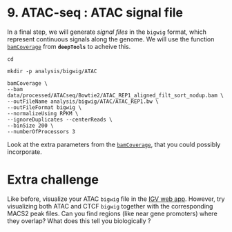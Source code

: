 # 9. ATAC-seq : ATAC signal file

In a final step, we will generate *signal files* in the `bigwig` format, which represent continuous signals along the genome. We will use the function [`bamCoverage`](https://deeptools.readthedocs.io/en/develop/content/tools/bamCoverage.html) from **`deepTools`** to acheive this.

```
cd 

mkdir -p analysis/bigwig/ATAC

bamCoverage \
--bam data/processed/ATACseq/Bowtie2/ATAC_REP1_aligned_filt_sort_nodup.bam \
--outFileName analysis/bigwig/ATAC/ATAC_REP1.bw \
--outFileFormat bigwig \
--normalizeUsing RPKM \
--ignoreDuplicates --centerReads \
--binSize 200 \
--numberOfProcessors 3

```

Look at the extra parameters from the [`bamCoverage`](https://deeptools.readthedocs.io/en/develop/content/tools/bamCoverage.html), that you could possibly incorporate.


# Extra challenge

Like before, visualize your ATAC `bigwig` file in the [IGV web app](https://igv.org/app/). However, try visualizing both ATAC and CTCF `bigwig` together with the corresponding MACS2 peak files. Can you find regions (like near gene promoters) where they overlap? What does this tell you biologically ?
